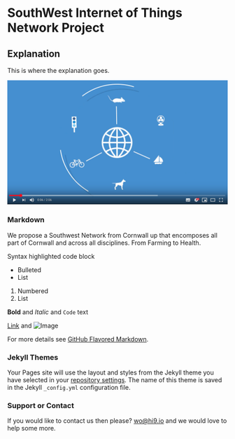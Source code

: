 # SouthWest Internet of Things Network Project

## Explanation

This is where the explanation goes.

[![Explainer Video](/images/video-shot.png)](https://www.youtube.com/watch?v=Q2So47rLOqgE "Things Network")

### Markdown

We propose a Southwest Network from Cornwall up that encomposes all part of Cornwall and across all disciplines. From Farming to Health.

Syntax highlighted code block

- Bulleted
- List

1. Numbered
2. List

**Bold** and _Italic_ and `Code` text

[Link](url) and ![Image](src)

For more details see [GitHub Flavored Markdown](https://guides.github.com/features/mastering-markdown/).

### Jekyll Themes

Your Pages site will use the layout and styles from the Jekyll theme you have selected in your [repository settings](https://github.com/woisme/sw-iot-network/settings). The name of this theme is saved in the Jekyll `_config.yml` configuration file.

### Support or Contact

If you would like to contact us then please? [wo@hi9.io](mailto:wo@hi9.io) and we would love to help some more.
